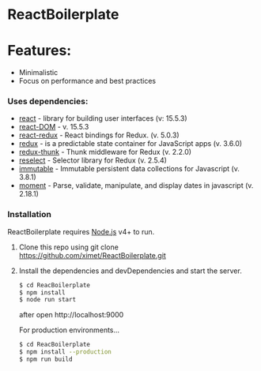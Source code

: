 # ReactBoilerplate

# Features:

  - Minimalistic
  - Focus on performance and best practices


### Uses dependencies:

* [react](https://github.com/facebook/react) - library for building user interfaces (v: 15.5.3)
* [react-DOM](https://github.com/facebook/react) - v. 15.5.3
* [react-redux](https://github.com/reactjs/react-redux) - React bindings for Redux. (v. 5.0.3)
* [redux](https://github.com/reactjs/redux) - is a predictable state container for JavaScript apps (v. 3.6.0)
* [redux-thunk](https://github.com/gaearon/redux-thunk) - Thunk middleware for Redux (v. 2.2.0)
* [reselect](https://github.com/reactjs/reselect) - Selector library for Redux (v. 2.5.4)
* [immutable](https://github.com/facebook/immutable-js/) - Immutable persistent data collections for Javascript (v. 3.8.1)
* [moment](https://github.com/moment/moment) - Parse, validate, manipulate, and display dates in javascript (v. 2.18.1)

### Installation

ReactBoilerplate requires [Node.js](https://nodejs.org/) v4+ to run.
1. Clone this repo using git clone https://github.com/ximet/ReactBoilerplate.git
2. Install the dependencies and devDependencies and start the server.

    ```sh
    $ cd ReacBoilerplate
    $ npm install
    $ node run start
    ```
    after open http://localhost:9000 

    For production environments...

    ```sh
    $ cd ReacBoilerplate
    $ npm install --production
    $ npm run build
    ```
